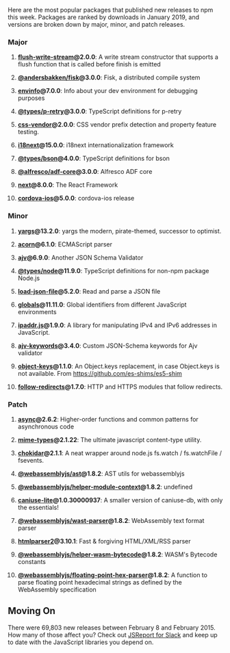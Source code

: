 Here are the most popular packages that published new releases to npm this week. Packages are ranked by downloads in January 2019, and versions are broken down by major, minor, and patch releases.

### Major

1) **[flush-write-stream](https://npmjs.com/package/flush-write-stream)@2.0.0**: A write stream constructor that supports a flush function that is called before finish is emitted

2) **[@andersbakken/fisk](https://npmjs.com/package/@andersbakken/fisk)@3.0.0**: Fisk, a distributed compile system

3) **[envinfo](https://npmjs.com/package/envinfo)@7.0.0**: Info about your dev environment for debugging purposes

4) **[@types/p-retry](https://npmjs.com/package/@types/p-retry)@3.0.0**: TypeScript definitions for p-retry

5) **[css-vendor](https://npmjs.com/package/css-vendor)@2.0.0**: CSS vendor prefix detection and property feature testing.

6) **[i18next](https://npmjs.com/package/i18next)@15.0.0**: i18next internationalization framework

7) **[@types/bson](https://npmjs.com/package/@types/bson)@4.0.0**: TypeScript definitions for bson

8) **[@alfresco/adf-core](https://npmjs.com/package/@alfresco/adf-core)@3.0.0**: Alfresco ADF core

9) **[next](https://npmjs.com/package/next)@8.0.0**: The React Framework

10) **[cordova-ios](https://npmjs.com/package/cordova-ios)@5.0.0**: cordova-ios release

### Minor

1) **[yargs](https://npmjs.com/package/yargs)@13.2.0**: yargs the modern, pirate-themed, successor to optimist.

2) **[acorn](https://npmjs.com/package/acorn)@6.1.0**: ECMAScript parser

3) **[ajv](https://npmjs.com/package/ajv)@6.9.0**: Another JSON Schema Validator

4) **[@types/node](https://npmjs.com/package/@types/node)@11.9.0**: TypeScript definitions for non-npm package Node.js

5) **[load-json-file](https://npmjs.com/package/load-json-file)@5.2.0**: Read and parse a JSON file

6) **[globals](https://npmjs.com/package/globals)@11.11.0**: Global identifiers from different JavaScript environments

7) **[ipaddr.js](https://npmjs.com/package/ipaddr.js)@1.9.0**: A library for manipulating IPv4 and IPv6 addresses in JavaScript.

8) **[ajv-keywords](https://npmjs.com/package/ajv-keywords)@3.4.0**: Custom JSON-Schema keywords for Ajv validator

9) **[object-keys](https://npmjs.com/package/object-keys)@1.1.0**: An Object.keys replacement, in case Object.keys is not available. From https://github.com/es-shims/es5-shim

10) **[follow-redirects](https://npmjs.com/package/follow-redirects)@1.7.0**: HTTP and HTTPS modules that follow redirects.

### Patch

1) **[async](https://npmjs.com/package/async)@2.6.2**: Higher-order functions and common patterns for asynchronous code

2) **[mime-types](https://npmjs.com/package/mime-types)@2.1.22**: The ultimate javascript content-type utility.

3) **[chokidar](https://npmjs.com/package/chokidar)@2.1.1**: A neat wrapper around node.js fs.watch / fs.watchFile / fsevents.

4) **[@webassemblyjs/ast](https://npmjs.com/package/@webassemblyjs/ast)@1.8.2**: AST utils for webassemblyjs

5) **[@webassemblyjs/helper-module-context](https://npmjs.com/package/@webassemblyjs/helper-module-context)@1.8.2**: undefined

6) **[caniuse-lite](https://npmjs.com/package/caniuse-lite)@1.0.30000937**: A smaller version of caniuse-db, with only the essentials!

7) **[@webassemblyjs/wast-parser](https://npmjs.com/package/@webassemblyjs/wast-parser)@1.8.2**: WebAssembly text format parser

8) **[htmlparser2](https://npmjs.com/package/htmlparser2)@3.10.1**: Fast & forgiving HTML/XML/RSS parser

9) **[@webassemblyjs/helper-wasm-bytecode](https://npmjs.com/package/@webassemblyjs/helper-wasm-bytecode)@1.8.2**: WASM's Bytecode constants

10) **[@webassemblyjs/floating-point-hex-parser](https://npmjs.com/package/@webassemblyjs/floating-point-hex-parser)@1.8.2**: A function to parse floating point hexadecimal strings as defined by the WebAssembly specification

Moving On
---------

There were 69,803 new releases between February 8 and February 2015. How many of those affect you? Check out [JSReport for Slack](https://js.report/slack) and keep up to date with the JavaScript libraries you depend on.
